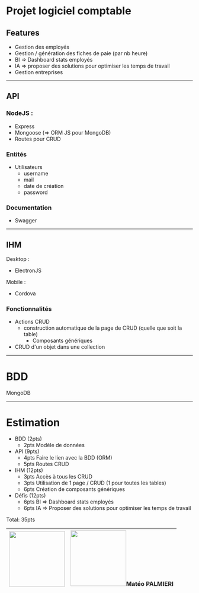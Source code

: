 # Projet logiciel comptable
## Features
- Gestion des employés
- Gestion / génération des fiches de paie (par nb heure)
- BI => Dashboard stats employés
- IA => proposer des solutions pour optimiser les temps de travail
- Gestion entreprises

---

## API
### NodeJS :
- Express
- Mongoose (=> ORM JS pour MongoDB)
- Routes pour CRUD
### Entités
- Utilisateurs
  - username
  - mail
  - date de création
  - password
### Documentation
- Swagger

---
## IHM
Desktop :
- ElectronJS

Mobile :
- Cordova

### Fonctionnalités
- Actions CRUD
  - construction automatique de la page de CRUD (quelle que soit la table)
    - Composants génériques
- CRUD d'un objet dans une collection

---

# BDD
MongoDB

---

# Estimation
- BDD (2pts)
  - 2pts Modèle de données
- API (9pts)
  - 4pts Faire le lien avec la BDD (ORM)
  - 5pts Routes CRUD
- IHM (12pts)
  - 3pts Accès à tous les CRUD
  - 3pts Utilisation de 1 page / CRUD (1 pour toutes les tables)
  - 6pts Création de composants génériques
- Défis (12pts)
  - 6pts BI => Dashboard stats employés
  - 6pts IA => Proposer des solutions pour optimiser les temps de travail

Total: 35pts

|<img src="https://camo.githubusercontent.com/..." data-canonical-src="https://avatars.githubusercontent.com/u/74303569?v=4" width="150" height="150" />|<img src="https://camo.githubusercontent.com/..." data-canonical-src="https://avatars.githubusercontent.com/u/120114578?v=4" width="150" height="150" />Matéo PALMIERI|
|---|---|